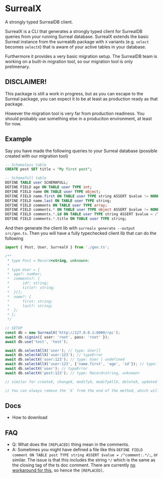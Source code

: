 # SurrealX

A strongly typed SurrealDB client.

SurrealX is a CLI that generates a strongly typed client for SurrealDB queries from your running Surreal database. SurrealX extends the basic Surreal instance from the surrealdb package with `X` variants (e.g. `select` becomes `selectX`) that is aware of your active tables in your database.

Furthermore it provides a very basic migration setup. The SurrealDB team is working on a built-in migration tool, so our migration tool is only prelimenary.

## DISCLAIMER!

This package is still a work in progress, but as you can escape to the Surreal package, you can expect it to be at least as production ready as that package.

However the migration tool is very far from production readiness. You should probably use something else in a produciton environment, at least for now.

## Example

Say you have made the following queries to your Surreal database (possible created with our migration tool)

```sql
-- Schemaless table
CREATE post SET title = "My first post";

-- Schemafull table
DEFINE TABLE user SCHEMAFULL;
DEFINE FIELD age ON TABLE user TYPE int;
DEFINE FIELD name ON TABLE user TYPE object;
DEFINE FIELD name.first ON TABLE user TYPE string ASSERT $value != NONE;
DEFINE FIELD name.last ON TABLE user TYPE string;
DEFINE FIELD comments ON TABLE user TYPE array;
DEFINE FIELD comments.* ON TABLE user TYPE object ASSERT $value != NONE;
DEFINE FIELD comments.*.id ON TABLE user TYPE string ASSERT $value = /^comment:.*/;
DEFINE FIELD comments.*.title ON TABLE user TYPE string;
```

And then generate the client lib with `surrealx generate --output src/gen.ts`. Then you will have a fully typechecked client lib that can do the following

```typescript
import { Post, User, SurrealX } from './gen.ts';

/**
 * type Post = Record<string, unknown>;
 *
 * type User = {
 *  age?: number;
 *  comments?: {
 *      id?: string;
 *      title?: string;
 *  }[];
 *  name?: {
 *      first: string;
 *      last?: string;
 *  };
 * };
 */

// SETUP
const db = new SurrealX('http://127.0.0.1:8000/rpc');
await db.signin({ user: 'root', pass: 'root' });
await db.use('test', 'test');

await db.selectAllX('user'); // type: User[]
await db.selectAllX('user:123'); // typeError
await db.selectX('user:123'); // type: User | undefined
await db.selectAllX('user:123', ['name.first', 'age', 'id']); // type: { age?: number, name?: { first: string } } | undefined
await db.selectX('user'); // typeError
await db.selectX('post:123'); // type: Record<string, unknown>

// similar for createX, changeX, modifyX, modifyAllX, deleteX, updateX

// You can always remove the `X` from the end of the method, which will use the built in Surreal method
```

## Docs

- How to download

## FAQ

- Q: What does the `[REPLACED]` thing mean in the comments.
- A: Sometimes you might have defined a file like this `DEFINE FIELD comment ON TABLE post TYPE string ASSERT $value = /^comment:.*/;`, or similar. The issue is that this includes the string `*/` which is the same as the closing tag of the ts doc comment. There are currently [no workaround for this](https://github.com/microsoft/tsdoc/issues/166), so hence the `[REPLACED]`.
